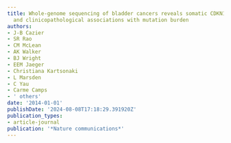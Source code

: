 ```yaml
---
title: Whole-genome sequencing of bladder cancers reveals somatic CDKN1A mutations
  and clinicopathological associations with mutation burden
authors:
- J-B Cazier
- SR Rao
- CM McLean
- AK Walker
- BJ Wright
- EEM Jaeger
- Christiana Kartsonaki
- L Marsden
- C Yau
- Carme Camps
- ' others'
date: '2014-01-01'
publishDate: '2024-08-08T17:18:29.391920Z'
publication_types:
- article-journal
publication: '*Nature communications*'
---
```

